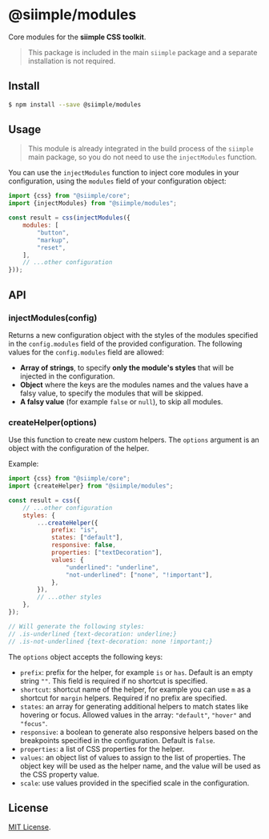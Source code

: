 # @siimple/modules

Core modules for the **siimple CSS toolkit**.

> This package is included in the main `siimple` package and a separate installation is not required.


## Install

```bash
$ npm install --save @siimple/modules
```

## Usage

> This module is already integrated in the build process of the `siimple` main package, so you do not need to use the `injectModules` function.

You can use the `injectModules` function to inject core modules in your configuration, using the `modules` field of your configuration object:

```js
import {css} from "@siimple/core";
import {injectModules} from "@siimple/modules";

const result = css(injectModules({
    modules: [
        "button",
        "markup",
        "reset",
    ],
    // ...other configuration
}));
```

## API

### injectModules(config)

Returns a new configuration object with the styles of the modules specified in the `config.modules` field of the provided configuration. The following values for the `config.modules` field are allowed:

- **Array of strings**, to specify **only the module's styles** that will be injected in the configuration.
- **Object** where the keys are the modules names and the values have a falsy value, to specify the modules that will be skipped.
- **A falsy value** (for example `false` or `null`), to skip all modules.

### createHelper(options)

Use this function to create new custom helpers. The `options` argument is an object with the configuration of the helper.

Example:

```js
import {css} from "@siimple/core";
import {createHelper} from "@siimple/modules";

const result = css({
    // ...other configuration
    styles: {
        ...createHelper({
            prefix: "is",
            states: ["default"],
            responsive: false,
            properties: ["textDecoration"],
            values: {
                "underlined": "underline",
                "not-underlined": ["none", "!important"],
            },
        }),
        // ...other styles
    },
});

// Will generate the following styles:
// .is-underlined {text-decoration: underline;}
// .is-not-underlined {text-decoration: none !important;}
```

The `options` object accepts the following keys:

- `prefix`: prefix for the helper, for example `is` or `has`. Default is an empty string `""`. This field is required if no shortcut is specified.
- `shortcut`: shortcut name of the helper, for example you can use `m` as a shortcut for `margin` helpers. Required if no prefix are specified.
- `states`: an array for generating additional helpers to match states like hovering or focus. Allowed values in the array: `"default"`, `"hover"` and `"focus"`.
- `responsive`: a boolean to generate also responsive helpers based on the breakpoints specified in the configuration. Default is `false`.
- `properties`: a list of CSS properties for the helper.
- `values`: an object list of values to assign to the list of properties. The object key will be used as the helper name, and the value will be used as the CSS property value.
- `scale`: use values provided in the specified scale in the configuration.


## License

[MIT License](https://github.com/jmjuanes/siimple/blob/main/LICENSE).
